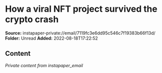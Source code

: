# How a viral NFT project survived the crypto crash

**Source:** instapaper-private://email/7119fc3e6dd95c546c7f19383b66f13d/
**Folder:** Unread
**Added:** 2022-08-18T17:22:52




## Content
*Private content from instapaper_email*
